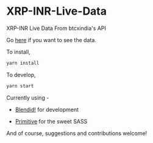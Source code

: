 # XRP-INR-Live-Data

XRP-INR Live Data From btcxindia's API

Go [here](https://praveenjuge.github.io/XRP-INR-Live-Data/) if you want to see the data. 


To install,

```bash
yarn install
```

To develop,

```bash
yarn start
```

Currently using -

- [Blendid!](https://github.com/vigetlabs/blendid/) for development

- [Primitive](https://github.com/taniarascia/primitive) for the sweet SASS


And of course, suggestions and contributions welcome!
